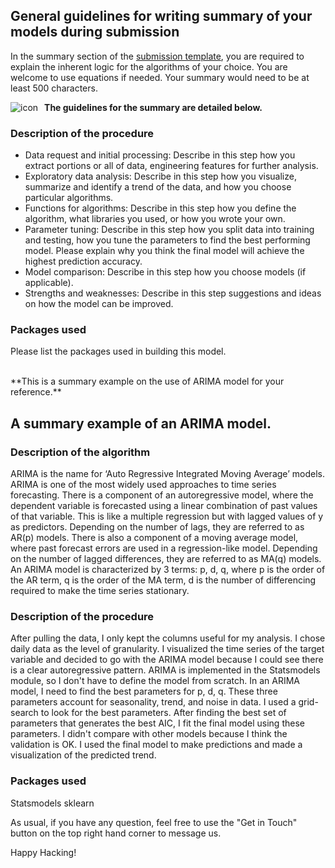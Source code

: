 ## General guidelines for writing summary of your models during submission

In the summary section of the [submission template](https://ironhacks.com/hacks/fall-2022/submissions), you are required to explain the inherent logic for the algorithms of your choice. You are welcome to use equations if needed. Your summary would need to be at least 500 characters. 


<img src="https://i.imgur.com/RcNJ01Y.png" alt=" icon" style="float: left; margin-right: 10px;" />


**The guidelines for the summary are detailed below.**

### Description of the procedure
* Data request and initial processing: Describe in this step how you extract portions or all of data, engineering features for further analysis.
* Exploratory data analysis: Describe in this step how you visualize, summarize and identify a trend of the data, and how you choose particular algorithms.
* Functions for algorithms: Describe in this step how you define the algorithm, what libraries you used, or how you wrote your own.
* Parameter tuning: Describe in this step how you split data into training and testing, how you tune the parameters to find the best performing model. Please explain why you think the final model will achieve the highest prediction accuracy.
* Model comparison: Describe in this step how you choose models (if applicable).
* Strengths and weaknesses: Describe in this step suggestions and ideas on how the model can be improved.

### Packages used
Please list the packages used in building this model.


<br />
**This is a summary example on the use of ARIMA model for your reference.**
<br />


## A summary example of an ARIMA model. 

### Description of the algorithm
ARIMA is the name for ‘Auto Regressive Integrated Moving Average’ models. ARIMA is one of the most widely used approaches to time series forecasting. There is a component of an autoregressive model, where the dependent variable is forecasted using a linear combination of past values of that variable. This is like a multiple regression but with lagged values of y as predictors. Depending on the number of lags, they are referred to as AR(p) models. There is also a component of a moving average model, where past forecast errors are used in a regression-like model. Depending on the number of lagged differences, they are referred to as MA(q) models. An ARIMA model is characterized by 3 terms: p, d, q, where p is the order of the AR term, q is the order of the MA term, d is the number of differencing required to make the time series stationary.

### Description of the procedure
After pulling the data, I only kept the columns useful for my analysis. I chose daily data as the level of granularity. I visualized the time series of the target variable and decided to go with the ARIMA model because I could see there is a clear autoregressive pattern. ARIMA is implemented in the Statsmodels module, so I don't have to define the model from scratch. In an ARIMA model, I need to find the best parameters for p, d, q. These three parameters account for seasonality, trend, and noise in data. I used a grid-search to look for the best parameters. After finding the best set of parameters that generates the best AIC, I fit the final model using these parameters. I didn't compare with other models because I think the validation is OK. I used the final model to make predictions and made a visualization of the predicted trend.

### Packages used
Statsmodels
sklearn

As usual, if you have any question, feel free to use the "Get in Touch" button on the top right hand corner to message us. 

Happy Hacking! 
